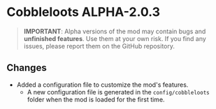 # Cobbleloots ALPHA-2.0.3

> **IMPORTANT**: Alpha versions of the mod may contain bugs and **unfinished features**. Use them at your own risk. If you find any issues, please report them on the GitHub repository.

## Changes
- Added a configuration file to customize the mod's features.
  - A new configuration file is generated in the `config/cobbleloots` folder when the mod is loaded for the first time.
